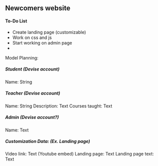 ## Newcomers website

#### To-Do List
- Create landing page (customizable)
- Work on css and js
- Start working on admin page
- 

Model Planning:
##### Student (Devise account)
Name: String

##### Teacher (Devise account)
Name: String
Description: Text
Courses taught: Text

##### Admin (Devise account?)
Name: Text

##### Customization Data: (Ex. Landing page)
Video link: Text (Youtube embed)
Landing page: Text
Landing page text: Text